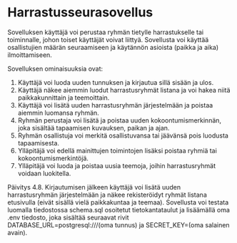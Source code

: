 # Harrastusseurasovellus

Sovelluksen käyttäjä voi perustaa ryhmän tietylle harrastukselle tai toiminnalle, johon toiset käyttäjät voivat liittyä. Sovellusta voi käyttää osallistujien määrän seuraamiseen ja käytännön asioista (paikka ja aika) ilmoittamiseen.

Sovelluksen ominaisuuksia ovat:

1. Käyttäjä voi luoda uuden tunnuksen ja kirjautua sillä sisään ja ulos. 
2. Käyttäjä näkee aiemmin luodut harrastusryhmät listana ja voi hakea niitä paikkakunnittain ja teemoittain.
3. Käyttäjä voi lisätä uuden harrastusryhmän järjestelmään ja poistaa aiemmin luomansa ryhmän.
4. Ryhmän perustaja voi lisätä ja poistaa uuden kokoontumismerkinnän, joka sisältää tapaamisen kuvauksen, paikan ja ajan. 
5. Ryhmän osallistuja voi merkitä osallistuvansa tai jäävänsä pois luodusta tapaamisesta.
6. Ylläpitäjä voi edellä mainittujen toimintojen lisäksi poistaa ryhmiä tai kokoontumismerkintöjä.  
7. Ylläpitäjä voi luoda ja poistaa uusia teemoja, joihin harrastusryhmät voidaan luokitella.

Päivitys 4.8.
Kirjautumisen jälkeen käyttäjä voi lisätä uuden harrastusryhmän järjestelmään ja näkee rekisteröidyt ryhmät listana etusivulla (eivät sisällä vielä paikkakuntaa ja teemaa). Sovellusta voi testata luomalla tiedostossa schema.sql osoitetut tietokantataulut ja lisäämällä oma .env tiedosto, joka sisältää seuraavat rivit DATABASE_URL=postgresql:///(oma tunnus) ja SECRET_KEY=(oma salainen avain).
